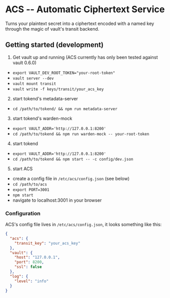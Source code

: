 # ACS -- Automatic Ciphertext Service
Turns your plaintext secret into a ciphertext encoded with a named key through the magic of vault's transit backend.

## Getting started (development)

1. Get vault up and running (ACS currently has only been tested against vault 0.6.0)
  * `export VAULT_DEV_ROOT_TOKEN="your-root-token"`
  * `vault server --dev`
  * `vault mount transit`
  * `vault write -f keys/transit/your_acs_key`
2. start tokend's metadata-server
  * `cd /path/to/tokend/ && npm run metadata-server`
3. start tokend's warden-mock
  * `export VAULT_ADDR='http://127.0.0.1:8200'`
  * `cd /path/to/tokend && npm run warden-mock -- your-root-token`
4. start tokend
  * `export VAULT_ADDR='http://127.0.0.1:8200'`
  * `cd /path/to/tokend && npm start -- -c config/dev.json`
5. start ACS
  * create a config file in `/etc/acs/config.json` (see below)
  * `cd /path/to/acs`
  * `export PORT=3001`
  * `npm start`
  * navigate to localhost:3001 in your browser

### Configuration

ACS's config file lives in `/etc/acs/config.json`, it looks something like this:

```json
{
  "acs": {
    "transit_key": "your_acs_key"
  },
  "vault": {
    "host": "127.0.0.1",
    "port": 8200,
    "ssl": false
  },
  "log": {
    "level": "info"
  }
}
```
